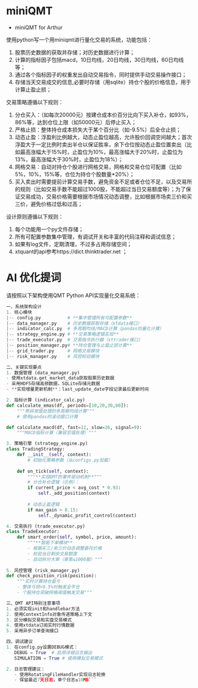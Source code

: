 # miniQMT
- miniQMT for Arthur


使用python写一个用miniqmt进行量化交易的系统，功能包括：
1. 股票历史数据的获取并存储；对历史数据进行计算；
2. 计算的指标因子包括macd，10日均线，20日均线，30日均线，60日均线等；
3. 通过各个指标因子的权重发出自动交易指令，同时提供手动交易操作接口；
4. 存储当天交易成交的信息,必要时存储（用sqlite）持仓个股的价格信息，用于计算止盈止损；

交易策略遵循以下规则：
1. 分仓买入：（如每次20000元）按建仓成本价百分比向下买入补仓，如93%，86%等，达到仓位上限（如50000元）后停止买入；
2. 严格止损：整体持仓成本损失大于某个百分比（如-9.5%）后全仓止损；
3. 动态止盈：浮盈利比例越大，动态止盈位越高，允许股价回调空间越大；首次浮盈大于一定比例时卖出半仓以保证胜率，余下仓位按动态止盈位置卖出（比如最高涨幅大于15%时，止盈位为10%，最高涨幅大于20%时，止盈位为13%，最高涨幅大于30%时，止盈位为18%）；
4. 网格交易：自动对持仓个股进行网格交易，网格和交易仓位可配置（比如5%，10%，15%等，仓位为持仓个股数量*20%）；
5. 买入卖出时需要提前计算交易手数，避免资金不足或者仓位不足，以及交易所的规则（比如交易手数不能超过1000股，不能超过当日交易额度等）；为了保证交易成功，交易价格需要根据市场情况动态调整，比如根据市场卖三价和买三价，避免价格过低和过高；


设计原则遵循以下规则：
1. 每个功能用一个py文件存储；
2. 所有可配置参数集中管理，有调试开关和丰富的代码注释和调试信息；
3. 如果有log文件，定期清理，不过多占用存储空间；
4. xtquant的api参考https://dict.thinktrader.net ；

# AI 优化提词
请按照以下架构使用QMT Python API实现量化交易系统：
```python
一、系统架构设计
1. 核心模块
|-- config.py          # **集中管理所有可配置参数**
|-- data_manager.py    # 历史数据获取存储（xtdata接口）
|-- indicator_calc.py  # 多周期均线/MACD计算（pandas向量化计算）
|-- strategy_engine.py # **交易策略逻辑实现**
|-- trade_executor.py  # 交易指令执行器（xttrader接口）
|-- position_manager.py# **持仓管理与止盈止损计算**
|-- grid_trader.py     # 网格交易模块
|-- risk_manager.py    # 风控校验模块

二、关键实现要点
1. 数据管理 (data_manager.py)
- 使用xtdata.get_market_data获取股票历史数据
- 采用HDF5存储高频数据，SQLite存储元数据
- **实现增量更新机制**：last_update_date字段记录最后更新时间

2. 指标计算 (indicator_calc.py)
def calculate_emas(df, periods=[10,20,30,60]):
    """带异常值处理的多周期均线计算"""
    # 使用pandas的滚动窗口计算

def calculate_macd(df, fast=12, slow=26, signal=9):
    """MACD指标计算（兼容空值处理）"""

3. 策略引擎 (strategy_engine.py)
class TradingStrategy:
    def __init__(self, context):
        # 初始化策略参数（从configs.py加载）
        
    def on_tick(self, context):
        """**实现QMT的事件驱动机制**"""
        # 分仓补仓逻辑（示例）：
        if current_price < avg_cost * 0.93:
            self._add_position(context)
            
        # 动态止盈逻辑
        if max_gain > 0.15:
            self._dynamic_profit_control(context)

4. 交易执行 (trade_executor.py)
class TradeExecutor:
    def smart_order(self, symbol, price, amount):
        """**智能下单模块**
        - 根据买三/卖三价动态调整委托价格
        - 校验当日剩余交易额度
        - 自动拆分大单（单笔≤1000股）"""
        
5. 风控管理 (risk_manager.py)
def check_position_risk(position):
    """实时计算持仓盈亏
    - 整体亏损>9.5%时触发全平仓
    - 个股持仓突破网格阈值触发交易"""

三、QMT API特别注意事项
1. 必须实现init和handlebar方法
2. 使用ContextInfo对象传递策略上下文
3. 区分模拟交易和实盘交易模式
4. 使用xtdata订阅实时行情数据
5. 采用异步订单查询接口

四、调试建议
1. 在config.py设置DEBUG模式：
   DEBUG = True  # 启用详细日志输出
   SIMULATION = True # 使用模拟交易模式

2. 日志管理建议：
   - 使用RotatingFileHandler实现日志轮换
   - 保留最近7天日志，单个日志≤10MB```
